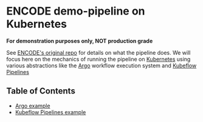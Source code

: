 # ENCODE demo-pipeline on Kubernetes

**For demonstration purposes only, NOT production grade**

See [ENCODE's original repo](https://github.com/ENCODE-DCC/demo-pipeline) for details on what the pipeline does. We will focus here on the mechanics of running the pipeline on [Kubernetes](https://kubernetes.io/) using various abstractions like the [Argo](https://argoproj.github.io/) workflow execution system and [Kubeflow Pipelines](https://www.kubeflow.org/docs/pipelines/)

## Table of Contents
* [Argo example](./argo/argo.md)
* [Kubeflow Pipelines example](./kubeflow/kubeflow.md)
